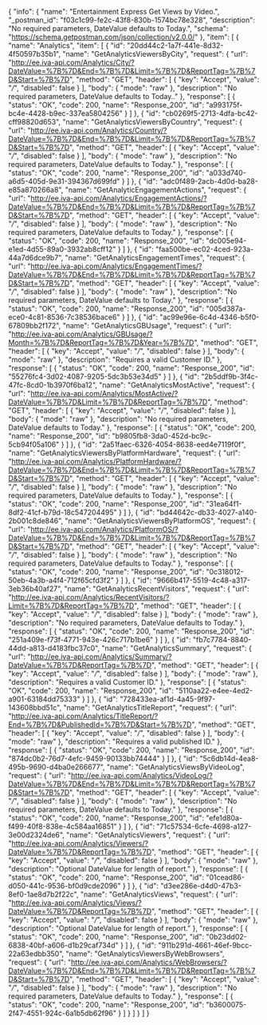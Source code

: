 {
  "info": {
    "name": "Entertainment Express Get Views by Video.",
    "_postman_id": "f03c1c99-fe2c-43f8-830b-1574bc78e328",
    "description": "No required parameters, DateValue defaults to Today.",
    "schema": "https://schema.getpostman.com/json/collection/v2.0.0/"
  },
  "item": [
    {
      "name": "Analytics",
      "item": [
        {
          "id": "20dd44c2-1a7f-441e-8d32-4f50597b35b1",
          "name": "GetAnalyticsViewersByCity",
          "request": {
            "url": "http://ee.iva-api.com/Analytics/City/?DateValue=%7B%7D&End=%7B%7D&Limit=%7B%7D&ReportTag=%7B%7D&Start=%7B%7D",
            "method": "GET",
            "header": [
              {
                "key": "Accept",
                "value": "*/*",
                "disabled": false
              }
            ],
            "body": {
              "mode": "raw"
            },
            "description": "No required parameters, DateValue defaults to Today.."
          },
          "response": [
            {
              "status": "OK",
              "code": 200,
              "name": "Response_200",
              "id": "a993175f-bc4e-4428-b9ec-337ea5804256"
            }
          ]
        },
        {
          "id": "cb0269f5-2713-4dfa-bc42-cff98820d653",
          "name": "GetAnalyticsViewersByCountry",
          "request": {
            "url": "http://ee.iva-api.com/Analytics/Country/?DateValue=%7B%7D&End=%7B%7D&Limit=%7B%7D&ReportTag=%7B%7D&Start=%7B%7D",
            "method": "GET",
            "header": [
              {
                "key": "Accept",
                "value": "*/*",
                "disabled": false
              }
            ],
            "body": {
              "mode": "raw"
            },
            "description": "No required parameters, DateValue defaults to Today."
          },
          "response": [
            {
              "status": "OK",
              "code": 200,
              "name": "Response_200",
              "id": "a033d740-a6d5-405d-9e31-394367d699fd"
            }
          ]
        },
        {
          "id": "adc0f489-2acb-4d0d-ba28-e85a870266a8",
          "name": "GetAnalyticEngagementActions",
          "request": {
            "url": "http://ee.iva-api.com/Analytics/EngagementActions/?DateValue=%7B%7D&End=%7B%7D&Limit=%7B%7D&ReportTag=%7B%7D&Start=%7B%7D",
            "method": "GET",
            "header": [
              {
                "key": "Accept",
                "value": "*/*",
                "disabled": false
              }
            ],
            "body": {
              "mode": "raw"
            },
            "description": "No required parameters, DateValue defaults to Today."
          },
          "response": [
            {
              "status": "OK",
              "code": 200,
              "name": "Response_200",
              "id": "dc005e94-e1ed-4d55-89a0-3932ab8cff12"
            }
          ]
        },
        {
          "id": "faa500be-ec02-4ced-923a-44a7d6dce9b7",
          "name": "GetAnalyticsEngagementTimes",
          "request": {
            "url": "http://ee.iva-api.com/Analytics/EngagementTimes/?DateValue=%7B%7D&End=%7B%7D&Limit=%7B%7D&ReportTag=%7B%7D&Start=%7B%7D",
            "method": "GET",
            "header": [
              {
                "key": "Accept",
                "value": "*/*",
                "disabled": false
              }
            ],
            "body": {
              "mode": "raw"
            },
            "description": "No required parameters, DateValue defaults to Today."
          },
          "response": [
            {
              "status": "OK",
              "code": 200,
              "name": "Response_200",
              "id": "005d387a-ece0-4c81-8536-7c38536bace6"
            }
          ]
        },
        {
          "id": "ac99e96e-6c4d-4346-b5f0-67809bb2f172",
          "name": "GetAnalyticsGBUsage",
          "request": {
            "url": "http://ee.iva-api.com/Analytics/GBUsage/?Month=%7B%7D&ReportTag=%7B%7D&Year=%7B%7D",
            "method": "GET",
            "header": [
              {
                "key": "Accept",
                "value": "*/*",
                "disabled": false
              }
            ],
            "body": {
              "mode": "raw"
            },
            "description": "Requires a valid Customer ID."
          },
          "response": [
            {
              "status": "OK",
              "code": 200,
              "name": "Response_200",
              "id": "55276fc4-3d02-4087-9205-5dc3b53e34d5"
            }
          ]
        },
        {
          "id": "2b5ddf9b-3f4c-47fc-8cd0-1b3970f6ba12",
          "name": "GetAnalyticsMostActive",
          "request": {
            "url": "http://ee.iva-api.com/Analytics/MostActive/?DateValue=%7B%7D&Limit=%7B%7D&ReportTag=%7B%7D",
            "method": "GET",
            "header": [
              {
                "key": "Accept",
                "value": "*/*",
                "disabled": false
              }
            ],
            "body": {
              "mode": "raw"
            },
            "description": "No required parameters, DateValue defaults to Today."
          },
          "response": [
            {
              "status": "OK",
              "code": 200,
              "name": "Response_200",
              "id": "b9805fb8-3da0-452d-bc9c-5cb94f05a106"
            }
          ]
        },
        {
          "id": "2a51faec-6326-4054-8638-eed4e7119f0f",
          "name": "GetAnalyticsViewersByPlatformHardware",
          "request": {
            "url": "http://ee.iva-api.com/Analytics/PlatformHardware/?DateValue=%7B%7D&End=%7B%7D&Limit=%7B%7D&ReportTag=%7B%7D&Start=%7B%7D",
            "method": "GET",
            "header": [
              {
                "key": "Accept",
                "value": "*/*",
                "disabled": false
              }
            ],
            "body": {
              "mode": "raw"
            },
            "description": "No required parameters, DateValue defaults to Today."
          },
          "response": [
            {
              "status": "OK",
              "code": 200,
              "name": "Response_200",
              "id": "31ea64f1-8df2-41cf-b79d-18c547204495"
            }
          ]
        },
        {
          "id": "bd44642c-db33-4027-a140-2b001c8de846",
          "name": "GetAnalyticsViewersByPlatformOS",
          "request": {
            "url": "http://ee.iva-api.com/Analytics/PlatformOS/?DateValue=%7B%7D&End=%7B%7D&Limit=%7B%7D&ReportTag=%7B%7D&Start=%7B%7D",
            "method": "GET",
            "header": [
              {
                "key": "Accept",
                "value": "*/*",
                "disabled": false
              }
            ],
            "body": {
              "mode": "raw"
            },
            "description": "No required parameters, DateValue defaults to Today."
          },
          "response": [
            {
              "status": "OK",
              "code": 200,
              "name": "Response_200",
              "id": "0c318012-50eb-4a3b-a4f4-712f65cfd3f2"
            }
          ]
        },
        {
          "id": "9666b417-5519-4c48-a317-3eb36b40af27",
          "name": "GetAnalyticsRecentVisitors",
          "request": {
            "url": "http://ee.iva-api.com/Analytics/RecentVisitors/?Limit=%7B%7D&ReportTag=%7B%7D",
            "method": "GET",
            "header": [
              {
                "key": "Accept",
                "value": "*/*",
                "disabled": false
              }
            ],
            "body": {
              "mode": "raw"
            },
            "description": "No required parameters, DateValue defaults to Today."
          },
          "response": [
            {
              "status": "OK",
              "code": 200,
              "name": "Response_200",
              "id": "251a409e-f73f-4771-943e-426c717b1be6"
            }
          ]
        },
        {
          "id": "fb7c7784-8840-44dd-a813-d4183fbc37c0",
          "name": "GetAnalyticsSummary",
          "request": {
            "url": "http://ee.iva-api.com/Analytics/Summary/?DateValue=%7B%7D&ReportTag=%7B%7D",
            "method": "GET",
            "header": [
              {
                "key": "Accept",
                "value": "*/*",
                "disabled": false
              }
            ],
            "body": {
              "mode": "raw"
            },
            "description": "Requires a valid Customer ID."
          },
          "response": [
            {
              "status": "OK",
              "code": 200,
              "name": "Response_200",
              "id": "5110aa22-e4ee-4ed2-a901-63184dd75333"
            }
          ]
        },
        {
          "id": "728433ea-af1d-4a45-9f97-143608bbd51c",
          "name": "GetAnalyticsTitleReport",
          "request": {
            "url": "http://ee.iva-api.com/Analytics/TitleReport/?End=%7B%7D&PublishedId=%7B%7D&Start=%7B%7D",
            "method": "GET",
            "header": [
              {
                "key": "Accept",
                "value": "*/*",
                "disabled": false
              }
            ],
            "body": {
              "mode": "raw"
            },
            "description": "Requires a valid published ID."
          },
          "response": [
            {
              "status": "OK",
              "code": 200,
              "name": "Response_200",
              "id": "874dc0b2-76d7-4efc-9459-90133bb74444"
            }
          ]
        },
        {
          "id": "5c6db14d-4ea8-495b-9690-d4ba0e266677",
          "name": "GetAnalyticsViewsByVideoLog",
          "request": {
            "url": "http://ee.iva-api.com/Analytics/VideoLog/?DateValue=%7B%7D&End=%7B%7D&Limit=%7B%7D&ReportTag=%7B%7D&Start=%7B%7D",
            "method": "GET",
            "header": [
              {
                "key": "Accept",
                "value": "*/*",
                "disabled": false
              }
            ],
            "body": {
              "mode": "raw"
            },
            "description": "No required parameters, DateValue defaults to Today."
          },
          "response": [
            {
              "status": "OK",
              "code": 200,
              "name": "Response_200",
              "id": "efe1d80a-f499-40f8-838e-4c584aa16851"
            }
          ]
        },
        {
          "id": "71c57534-6cfe-4698-a127-3e00d2324de6",
          "name": "GetAnalyticsViewers",
          "request": {
            "url": "http://ee.iva-api.com/Analytics/Viewers/?DateValue=%7B%7D&ReportTag=%7B%7D",
            "method": "GET",
            "header": [
              {
                "key": "Accept",
                "value": "*/*",
                "disabled": false
              }
            ],
            "body": {
              "mode": "raw"
            },
            "description": "Optional DateValue for length of report."
          },
          "response": [
            {
              "status": "OK",
              "code": 200,
              "name": "Response_200",
              "id": "01cead86-d050-441c-9536-bf0d9cde2096"
            }
          ]
        },
        {
          "id": "d3ee286e-d4d0-47b3-8ef0-1ae8d7b2f22c",
          "name": "GetAnalyticsViews",
          "request": {
            "url": "http://ee.iva-api.com/Analytics/Views/?DateValue=%7B%7D&ReportTag=%7B%7D",
            "method": "GET",
            "header": [
              {
                "key": "Accept",
                "value": "*/*",
                "disabled": false
              }
            ],
            "body": {
              "mode": "raw"
            },
            "description": "Optional DateValue for length of report."
          },
          "response": [
            {
              "status": "OK",
              "code": 200,
              "name": "Response_200",
              "id": "0b23dd02-6838-40bf-a606-d1b29caf734d"
            }
          ]
        },
        {
          "id": "911b291d-4661-46ef-9bcc-22a63edbb350",
          "name": "GetAnalyticsViewersByWebBrowsers",
          "request": {
            "url": "http://ee.iva-api.com/Analytics/WebBrowsers/?DateValue=%7B%7D&End=%7B%7D&Limit=%7B%7D&ReportTag=%7B%7D&Start=%7B%7D",
            "method": "GET",
            "header": [
              {
                "key": "Accept",
                "value": "*/*",
                "disabled": false
              }
            ],
            "body": {
              "mode": "raw"
            },
            "description": "No required parameters, DateValue defaults to Today."
          },
          "response": [
            {
              "status": "OK",
              "code": 200,
              "name": "Response_200",
              "id": "b3600075-2f47-4551-924c-6a1b5db62f96"
            }
          ]
        }
      ]
    }
  ]
}